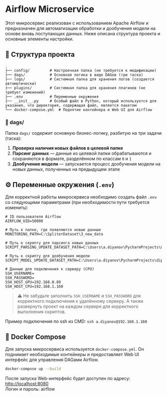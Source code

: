 # Airflow Microservice

Этот микросервис реализован с использованием Apache Airflow и предназначен для автоматизации обработки и дообучения модели на основе вновь поступающих данных. Ниже описана структура проекта и основные элементы настройки.

## 📁 Структура проекта

```
.
├── config/         # Настроечная папка (не требуется к модификации)
├── dags/           # Основная логика в виде DAGов (три таска)
├── logs/           # Системная папка для хранения логов (создается автоматически)
├── plugins/        # Системная папка для хранения плагинов (не требует изменений)
├── .env            # Переменные окружения
├── __init__.py     # Особый файл в Python, который используется для указания, что директория, содержащая файл, является пакетом
└── docker-compose.yml  # Поднятие контейнера и Web UI для Airflow
```

### 📂 dags/

Папка `dags/` содержит основную бизнес-логику, разбитую на три задачи (таска):

1. **Проверка наличия новых файлов в целевой папке**
2. **Парсинг данных** — данные из целевой папки обрабатываются и сохраняются в формате, разделённом по классам `0` и `1`
3. **Дообучение модели** — запускается процесс дообучения модели на новых данных, полученных на предыдущем этапе

## ⚙️ Переменные окружения (`.env`)

Для корректной работы микросервиса необходимо создать файл `.env` со следующими параметрами (при необходимости пути требуется изменить):

```env
# ID пользователя Airflow
AIRFLOW_UID=50000

# Путь к папке, где появляются новые данные
MONITORING_PATH=C:\SpliterDataset\3_new_data

# Путь к скрипту для парсинга новых данных
SCRIPT_PARSING_UPDATE_DATASET_PATH=C:\Users\a.diyanov\PycharmProjects\ml_project\etl\update_parsing_data_two_classes.py

# Путь к скрипту для дообучения модели
SCRIPT_MODEL_UPDATE_DATASET_PATH=C:\Users\a.diyanov\PycharmProjects\diploma\update_pages_model.py

# Данные для подключения к серверу (CPU)
SSH_USERNAME=
SSH_PASSWORD=
SSH_HOST_GPU=192.168.0.89
SSH_HOST_CPU=192.168.1.160
```

> ⚠️ Не забудьте заполнить `SSH_USERNAME` и `SSH_PASSWORD` для корректного подключения к удалённому серверу. 
> А также развернуть проект на каждом сервере для корректного выполнения скриптов.

Пример подключения по ssh из CMD:
`ssh a.diyanov@192.168.1.160`

## 🐳 Docker Compose

Для запуска микросервиса используется `docker-compose.yml`. Он поднимает необходимые контейнеры и предоставляет Web UI интерфейс для управления DAGами Airflow.

```bash
docker-compose up --build
```

После запуска Web-интерфейс будет доступен по адресу: [http://localhost:8080](http://localhost:8080) \
Логин и пароль: airflow